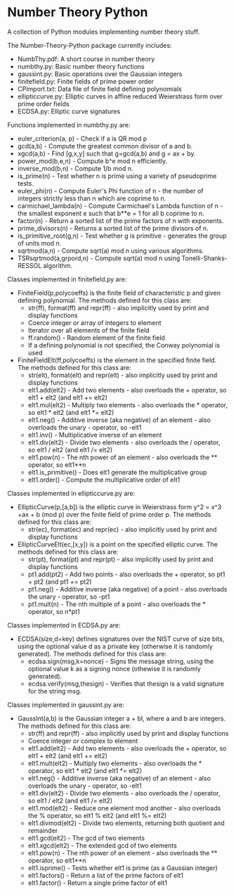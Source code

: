 # Number Theory Python
A collection of Python modules implementing number theory stuff.

The Number-Theory-Python package currently includes:
* NumbThy.pdf: A short course in number theory
* numbthy.py: Basic number theory functions
* gaussint.py: Basic operations over the Gaussian integers
* finitefield.py: Finite fields of prime power order
* CPimport.txt: Data file of finite field defining polynomials
* ellipticcurve.py: Elliptic curves in affine reduced Weierstrass form over prime order fields
* ECDSA.py: Elliptic curve signatures

Functions implemented in numbthy.py are:
* euler_criterion(a, p) - Check if a is QR mod p
* gcd(a,b) - Compute the greatest common divisor of a and b.
* xgcd(a,b) - Find [g,x,y] such that g=gcd(a,b) and g = ax + by.
* power_mod(b,e,n) - Compute b^e mod n efficiently.
* inverse_mod(b,n) - Compute 1/b mod n.
* is_prime(n) - Test whether n is prime using a variety of pseudoprime tests.
* euler_phi(n) - Compute Euler's Phi function of n - the number of integers strictly less than n which are coprime to n.
* carmichael_lambda(n) - Compute Carmichael's Lambda function of n - the smallest exponent e such that b\*\*e = 1 for all b coprime to n.
* factor(n) - Return a sorted list of the prime factors of n with exponents.
* prime_divisors(n) - Returns a sorted list of the prime divisors of n.
* is_primitive_root(g,n) - Test whether g is primitive - generates the group of units mod n.
* sqrtmod(a,n) - Compute sqrt(a) mod n using various algorithms.
* TSRsqrtmod(a,grpord,n) - Compute sqrt(a) mod n using Tonelli-Shanks-RESSOL algorithm.

Classes implemented in finitefield.py are:
* FiniteField(p,polycoeffs) is the finite field of characteristic p and given defining polynomial.  The methods defined for this class are:
    * str(ff), format(ff) and repr(ff) - also implicitly used by print and display functions
    * Coerce integer or array of integers to element
    * Iterator over all elements of the finite field
    * ff.random() - Random element of the finite field
    * If a defining polynomial is not specified, the Conway polynomial is used
* FiniteFieldElt(ff,polycoeffs) is the element in the specified finite field.  The methods defined for this class are:
    * str(elt), format(elt) and repr(elt) - also implicitly used by print and display functions
    * elt1.add(elt2) - Add two elements - also overloads the + operator, so elt1 + elt2 (and elt1 += elt2)
    * elt1.mul(elt2) - Multiply two elements - also overloads the * operator, so elt1 * elt2 (and elt1 *= elt2)
    * elt1.neg() - Additive inverse (aka negative) of an element - also overloads the unary - operator, so -elt1
    * elt1.inv() - Multiplicative inverse of an element
    * elt1.div(elt2) - Divide two elements - also overloads the / operator, so elt1 / elt2 (and elt1 /= elt2)
    * elt1.pow(n) - The nth power of an element - also overloads the ** operator, so elt1**n
    * elt1.is_primitive() - Does elt1 generate the multiplicative group
    * elt1.order() - Compute the multiplicative order of elt1

Classes implemented in ellipticcurve.py are:
* EllipticCurve(p,[a,b]) is the elliptic curve in Weierstrass form y^2 = x^3 +ax + b (mod p) over the finite field of prime order p.  The methods defined for this class are:
    * str(ec), format(ec) and repr(ec) - also implicitly used by print and display functions
* EllipticCurveElt(ec,[x,y]) is a point on the specified elliptic curve.  The methods defined for this class are:
    * str(pt), format(pt) and repr(pt) - also implicitly used by print and display functions
    * pt1.add(pt2) - Add two points - also overloads the + operator, so pt1 + pt2 (and pt1 += pt2)
    * pt1.neg() - Additive inverse (aka negative) of a point - also overloads the unary - operator, so -pt1
    * pt1.mult(n) - The nth multiple of a point - also overloads the * operator, so n*pt1

Classes implemented in ECDSA.py are:
* ECDSA(size,d=key) defines signatures over the NIST curve of size bits, using the optional value d as a private key (otherwise it is randomly generated).  The methods defined for this class are:
    * ecdsa.sign(msg,k=nonce) - Signs the message string, using the optional value k as a signing nonce (othewise it is randomly generated).
    * ecdsa.verify(msg,thesign) - Verifies that thesign is a valid signature for the string msg.

Classes implemented in gaussint.py are:
* GaussInt(a,b) is the Gaussian integer a + bI, where a and b are integers.  The methods defined for this class are:
    * str(ff) and repr(ff) - also implicitly used by print and display functions
    * Coerce integer or complex to element
    * elt1.add(elt2) - Add two elements - also overloads the + operator, so elt1 + elt2 (and elt1 += elt2)
    * elt1.mult(elt2) - Multiply two elements - also overloads the * operator, so elt1 * elt2 (and elt1 *= elt2)
    * elt1.neg() - Additive inverse (aka negative) of an element - also overloads the unary - operator, so -elt1
    * elt1.div(elt2) - Divide two elements - also overloads the / operator, so elt1 / elt2 (and elt1 /= elt2)
    * elt1.mod(elt2) - Reduce one element mod another - also overloads the % operator, so elt1 % elt2 (and elt1 %= elt2)
    * elt1.divmod(elt2) - Divide two elements, returning both quotient and remainder
    * elt1.gcd(elt2) - The gcd of two elements
    * elt1.xgcd(elt2) - The extended gcd of two elements
    * elt1.pow(n) - The nth power of an element - also overloads the ** operator, so elt1**n
    * elt1.isprime() - Tests whether elt1 is prime (as a Gaussian integer)
    * elt1.factors() - Return a list of the prime factors of elt1
    * elt1.factor() - Return a single prime factor of elt1

